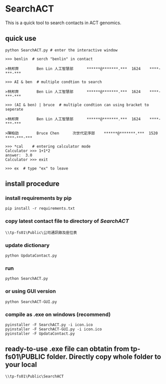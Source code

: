 # SearchACT
This is a quick tool to search contacts in ACT genomics.


## quick use
```
python SearchACT.py # enter the interactive window

>>> benlin  # serch "benlin" in contact

>林邦齊        Ben Lin 人工智慧部      ******@*******.***  1624    ****-***-***

>>> AI & ben  # multiple condtion to search

>林邦齊        Ben Lin 人工智慧部      ******@*******.***  1624    ****-***-***

>>> (AI & ben) | bruce  # multiple condtion can using bracket to seperate

>林邦齊        Ben Lin 人工智慧部      ******@*******.***  1624    ****-***-***

>陳柏劭        Bruce Chen      次世代定序部    ******@*******.***  1520    ****-***-***

>>> *cal    # entering calculator mode
Calculator >>> 1+1*2
answer:  3.0
Calculator >>> exit

>>> ex  # type "ex" to leave
```
## install procedure
### install requirements by pip
```
pip install -r requirements.txt
```
### copy latest contact file to directory of *SearchACT*
```
\\tp-fs01\Public\公司通訊錄及座位表
```
### update dictionary
```
python UpdataContact.py
```
### run
```
python SearchACT.py
```
### or using GUI version
```
python SearchACT-GUI.py
```
### compile as .exe on windows (recommend)
```
pyinstaller -F SearchACT.py -i icon.ico
pyinstaller -F SearchACT-GUI.py -i icon.ico
pyinstaller -F UpdataContact.py
```
## ready-to-use .exe file can obtatin from tp-fs01\PUBLIC folder. Directly copy whole folder to your local
```
\\tp-fs01\Public\SearchACT
```
